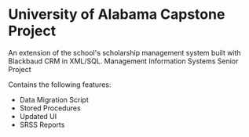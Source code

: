 # University of Alabama Capstone Project
An extension of the school's scholarship management system built with Blackbaud CRM in XML/SQL.
Management Information Systems Senior Project

Contains the following features:

* Data Migration Script
* Stored Procedures
* Updated UI
* SRSS Reports
